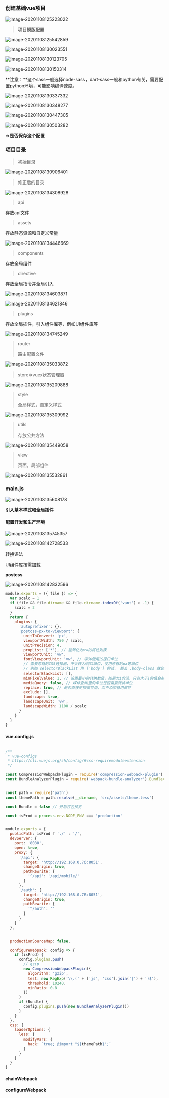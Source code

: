 ### 创建基础vue项目

![image-20201108125223022](D:\笔记\搭建h5项目\media\image-20201108125223022.png)

> **项目模版配置**

![image-20201108125542859](D:\笔记\搭建h5项目\media\image-20201108125542859.png)

![image-20201108130023551](D:\笔记\搭建h5项目\media\image-20201108130023551.png)

![image-20201108130123705](D:\笔记\搭建h5项目\media\image-20201108130123705.png)

![image-20201108130150314](D:\笔记\搭建h5项目\media\image-20201108130150314.png)

**注意：**这个sass一般选择node-sass，dart-sass一般和python有关，需要配置python环境，可能影响编译速度。

![image-20201108130337332](D:\笔记\搭建h5项目\media\image-20201108130337332.png)

![image-20201108130348277](D:\笔记\搭建h5项目\media\image-20201108130348277.png)

![image-20201108130447305](D:\笔记\搭建h5项目\media\image-20201108130447305.png)

![image-20201108130503282](D:\笔记\搭建h5项目\media\image-20201108130503282.png)

=>**是否保存这个配置**

### 项目目录

> 初始目录

![image-20201108130906401](D:\笔记\搭建h5项目\media\image-20201108130906401.png)

> 修正后的目录

![image-20201108134308928](D:\笔记\搭建h5项目\media\image-20201108134308928.png)

> api

存放api文件

> assets

存放静态资源和自定义常量

![image-20201108134446669](D:\笔记\搭建h5项目\media\image-20201108134446669.png)

> components

存放全局组件

> directive

存放全局指令并全局引入

![image-20201108134603871](D:\笔记\搭建h5项目\media\image-20201108134603871.png)

![image-20201108134621846](D:\笔记\搭建h5项目\media\image-20201108134621846.png)

> plugins

存放全局插件，引入组件库等，例如UI组件库等

![image-20201108134745249](D:\笔记\搭建h5项目\media\image-20201108134745249.png)

> router
>
> 路由配置文件

![image-20201108135033872](D:\笔记\搭建h5项目\media\image-20201108135033872.png)

> store=>vuex状态管理器

![image-20201108135209888](D:\笔记\搭建h5项目\media\image-20201108135209888.png)

> style
>
> 全局样式，自定义样式

![image-20201108135309992](D:\笔记\搭建h5项目\media\image-20201108135309992.png)

> utils
>
> 存放公共方法

![image-20201108135449058](D:\笔记\搭建h5项目\media\image-20201108135449058.png)

> view
>
> 页面，局部组件

![image-20201108135532861](D:\笔记\搭建h5项目\media\image-20201108135532861.png)

### main.js

![image-20201108135608178](D:\笔记\搭建h5项目\media\image-20201108135608178.png)

**引入基本样式和全局插件**

#### 配置开发和生产环境

![image-20201108135745357](D:\笔记\搭建h5项目\media\image-20201108135745357.png)

![image-20201108142728533](D:\笔记\搭建h5项目\media\image-20201108142728533.png)

转换语法

UI组件库按需加载

**postcss**

![image-20201108142832596](D:\笔记\搭建h5项目\media\image-20201108142832596.png)

```js
module.exports = ({ file }) => {
  var scalc = 1
  if (file && file.dirname && file.dirname.indexOf('vant') > -1) {
    scalc = 2
  }
  return {
    plugins: {
      'autoprefixer': {},
      'postcss-px-to-viewport': {
        unitToConvert: 'px',
        viewportWidth: 750 / scalc,
        unitPrecision: 4,
        propList: ['*'], // 能转化为vw的属性列表
        viewportUnit: 'vw',
        fontViewportUnit: 'vw', // 字体使用的视口单位
        // 需要忽略的CSS选择器，不会转为视口单位，使用原有的px等单位
        // 例如 selectorBlackList 为 ['body'] 的话， 那么 .body-class 就会被忽略
        selectorBlackList: [],
        minPixelValue: 1, // 设置最小的转换数值，如果为1的话，只有大于1的值会被转换
        mediaQuery: false, // 媒体查询里的单位是否需要转换单位
        replace: true, // 是否直接更换属性值，而不添加备用属性
        exclude: [],
        landscape: true,
        landscapeUnit: 'vw',
        landscapeWidth: 1100 / scalc
      }
    }
  }
}
```

#### vue.config.js

```js

/**
 * vue-configs
 * https://cli.vuejs.org/zh/config/#css-requiremoduleextension
 */

const CompressionWebpackPlugin = require('compression-webpack-plugin')
const BundleAnalyzerPlugin = require('webpack-bundle-analyzer').BundleAnalyzerPlugin


const path = require('path')
const themePath = path.resolve(__dirname, 'src/assets/theme.less')

const Bundle = false // 开启打包预览

const isProd = process.env.NODE_ENV === 'production'


module.exports = {
  publicPath: isProd ? './' : '/',
  devServer: {
    port: '8080',
    open: true,
    proxy: {
      '/api': {
        target: 'http://192.168.0.76:8051',
        changeOrigin: true,
        pathRewrite: {
          '^/api': '/api/mobile/'
        }
      },
      '/auth': {
        target: 'http://192.168.0.76:8051',
        changeOrigin: true,
        pathRewrite: {
          '^/auth': ''
        }
      }
    }
  },


  productionSourceMap: false,

  configureWebpack: config => {
    if (isProd) {
      config.plugins.push(
        // gzip
        new CompressionWebpackPlugin({
          algorithm: 'gzip',
          test: new RegExp('\\.(' + ['js', 'css'].join('|') + ')$'),
          threshold: 10240,
          minRatio: 0.8
        })
      )
      if (Bundle) {
        config.plugins.push(new BundleAnalyzerPlugin())
      }
    }
  },
  css: {
    loaderOptions: {
      less: {
        modifyVars: {
          hack: `true; @import "${themePath}";`
        }
      }
    }
  }
}
```

#### chainWebpack

#### configureWebpack

